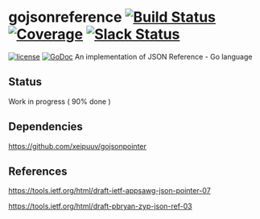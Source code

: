 # gojsonreference [![Build Status](https://ci.vmware.run/api/badges/go-openapi/jsonreference/status.svg)](https://ci.vmware.run/go-openapi/jsonreference) [![Coverage](https://coverage.vmware.run/badges/go-openapi/jsonreference/coverage.svg)](https://coverage.vmware.run/go-openapi/jsonreference) [![Slack Status](https://slackin.goswagger.io/badge.svg)](https://slackin.goswagger.io)

[![license](https://img.shields.io/badge/license-Apache%20v2-orange.svg)](https://raw.githubusercontent.com/go-openapi/jsonreference/master/LICENSE) [![GoDoc](https://godoc.org/github.com/go-openapi/jsonreference?status.svg)](https://godoc.org/github.com/go-openapi/jsonreference)
An implementation of JSON Reference - Go language

## Status
Work in progress ( 90% done )

## Dependencies
https://github.com/xeipuuv/gojsonpointer

## References
https://tools.ietf.org/html/draft-ietf-appsawg-json-pointer-07

https://tools.ietf.org/html/draft-pbryan-zyp-json-ref-03
